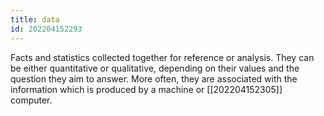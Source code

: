 ```yaml
---
title: data
id: 202204152293
---
```


Facts and statistics collected together for reference or analysis. They can be either quantitative or qualitative, depending on their values and the question they aim to answer. More often, they are associated with the information which is produced by a machine or [[202204152305]] computer.
